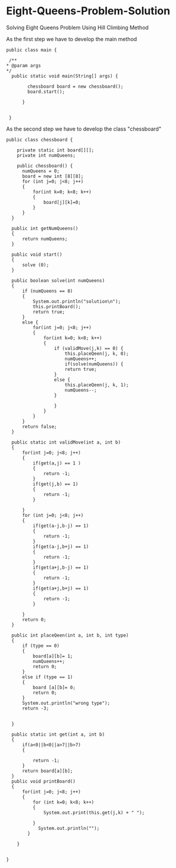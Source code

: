# Eight-Queens-Problem-Solution
Solving Eight Queens Problem Using Hill Climbing Method

As the first step we have to develop the main method

    public class main {
	
     /**
    * @param args
    */
	  public static void main(String[] args) {
		
		    chessboard board = new chessboard();
		    board.start();

	      }

	
     }
As the second step we have to develop the class "chessboard"

    public class chessboard {

	    private static int board[][];
	    private int numQueens;
	
	    public chessboard() {
		  numQueens = 0;
		  board = new int [8][8];
		  for (int j=0; j<8; j++)
		  {
			  for(int k=0; k<8; k++)
			  {
				  board[j][k]=0;
			  }
		  }
	  }
	
	  public int getNumQueens()
	  {
		  return numQueens;
	  }
	
	  public void start()
	  {
		  solve (0);
	  }
	
	  public boolean solve(int numQueens)
	  {
		  if (numQueens == 8)
		  {
			  System.out.println("solution\n");
			  this.printBoard();
			  return true;
		  }
		  else {
			  for(int j=0; j<8; j++)
			  {
				  for(int k=0; k<8; k++)
				  {
					  if (validMove(j,k) == 0) {
						  this.placeQeen(j, k, 0);
						  numQueens++;
						  if(solve(numQueens)) {
						  return true;
					  }
					  else {
						  this.placeQeen(j, k, 1);
						  numQueens--;
					  }
						
					  }
				  }
			  }
		  }
		  return false;
	  }
	
	  public static int validMove(int a, int b)
	  {
		  for(int j=0; j<8; j++)
		  {
			  if(get(a,j) == 1 )
			  {
				  return -1;
			  }
			  if(get(j,b) == 1)
			  {
				  return -1;
			  }
			 
		  }
		  for (int j=0; j<8; j++)
		  {
			  if(get(a-j,b-j) == 1)
			  {
				  return -1;
			  }
			  if(get(a-j,b+j) == 1)
			  {
				  return -1;
			  }
			  if(get(a+j,b-j) == 1)
			  {
				  return -1;
			  }
			  if(get(a+j,b+j) == 1)
			  { 
				  return -1;
			  }
			
		  }
		  return 0;
	  }
	
	  public int placeQeen(int a, int b, int type)
	  {
		  if (type == 0)
		  {
			  board[a][b]= 1;
			  numQueens++;
			  return 0;
		  }
		  else if (type == 1)
		  {
			  board [a][b]= 0;
			  return 0;
		  }
		  System.out.println("wrong type");
		  return -3;
		
		
	  }
	
	  public static int get(int a, int b)
	  {
		  if(a<0||b<0||a>7||b>7)
		  {

			  return -1;
		  }
		  return board[a][b];
	  }
	  public void printBoard()
	  {
		  for(int j=0; j<8; j++)
		  {
			  for (int k=0; k<8; k++)
			  {
				  System.out.print(this.get(j,k) + " ");
				
			  }
			    System.out.println("");
		    }
		 
	    }
	
	
    }

